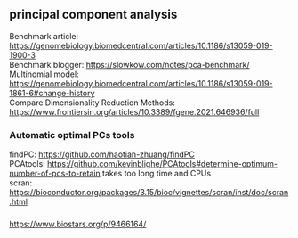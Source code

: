 ## principal component analysis
Benchmark article: https://genomebiology.biomedcentral.com/articles/10.1186/s13059-019-1900-3<br>
Benchmark blogger: https://slowkow.com/notes/pca-benchmark/<br>
Multinomial model: https://genomebiology.biomedcentral.com/articles/10.1186/s13059-019-1861-6#change-history<br>
Compare Dimensionality Reduction Methods: https://www.frontiersin.org/articles/10.3389/fgene.2021.646936/full<br>

### Automatic optimal PCs tools
findPC: https://github.com/haotian-zhuang/findPC<br>
PCAtools: https://github.com/kevinblighe/PCAtools#determine-optimum-number-of-pcs-to-retain takes too long time and CPUs<br>
scran: https://bioconductor.org/packages/3.15/bioc/vignettes/scran/inst/doc/scran.html
### 
https://www.biostars.org/p/9466164/
